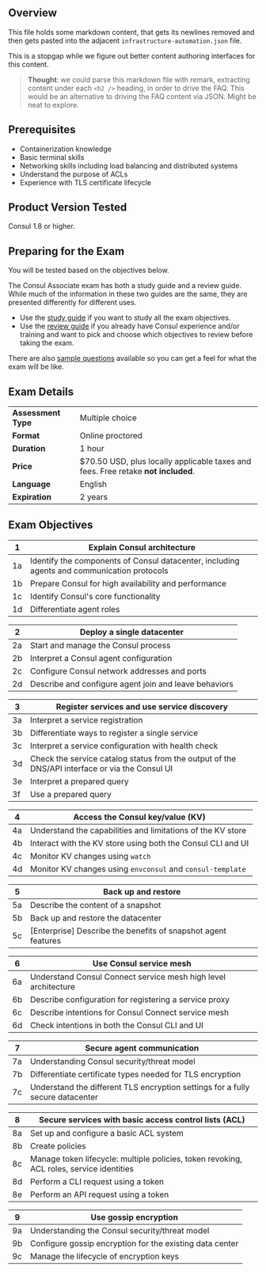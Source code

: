 ## Overview

This file holds some markdown content, that gets its newlines removed and then gets pasted into the adjacent `infrastructure-automation.json` file.

This is a stopgap while we figure out better content authoring interfaces for this content.

> **Thought**: we could parse this markdown file with remark, extracting content under each `<h2 />` heading, in order to drive the FAQ.
> This would be an alternative to driving the FAQ content via JSON. Might be neat to explore.

## Prerequisites

- Containerization knowledge
- Basic terminal skills
- Networking skills including load balancing and distributed systems
- Understand the purpose of ACLs
- Experience with TLS certificate lifecycle

## Product Version Tested

Consul 1.8 or higher.

## Preparing for the Exam

You will be tested based on the objectives below.

The Consul Associate exam has both a study guide and a review guide. While much of the information in these two guides are the same, they are presented differently for different uses.

- Use the [study guide](https://learn.hashicorp.com/tutorials/consul/associate-study) if you want to study all the exam objectives.
- Use the [review guide](https://learn.hashicorp.com/tutorials/consul/associate-review) if you already have Consul experience and/or training and want to pick and choose which objectives to review before taking the exam.

There are also [sample questions](https://learn.hashicorp.com/tutorials/consul/associate-questions) available so you can get a feel for what the exam will be like.

## Exam Details

|                     |                                                                                   |
| ------------------- | --------------------------------------------------------------------------------- |
| **Assessment Type** | Multiple choice                                                                   |
| **Format**          | Online proctored                                                                  |
| **Duration**        | 1 hour                                                                            |
| **Price**           | $70.50 USD, plus locally applicable taxes and fees. Free retake **not included**. |
| **Language**        | English                                                                           |
| **Expiration**      | 2 years                                                                           |

## Exam Objectives

| 1   | Explain Consul architecture                                                                |
| --- | ------------------------------------------------------------------------------------------ |
| 1a  | Identify the components of Consul datacenter, including agents and communication protocols |
| 1b  | Prepare Consul for high availability and performance                                       |
| 1c  | Identify Consul's core functionality                                                       |
| 1d  | Differentiate agent roles                                                                  |

| 2   | Deploy a single datacenter                            |
| --- | ----------------------------------------------------- |
| 2a  | Start and manage the Consul process                   |
| 2b  | Interpret a Consul agent configuration                |
| 2c  | Configure Consul network addresses and ports          |
| 2d  | Describe and configure agent join and leave behaviors |

| 3   | Register services and use service discovery                                                    |
| --- | ---------------------------------------------------------------------------------------------- |
| 3a  | Interpret a service registration                                                               |
| 3b  | Differentiate ways to register a single service                                                |
| 3c  | Interpret a service configuration with health check                                            |
| 3d  | Check the service catalog status from the output of the DNS/API interface or via the Consul UI |
| 3e  | Interpret a prepared query                                                                     |
| 3f  | Use a prepared query                                                                           |

| 4   | Access the Consul key/value (KV)                            |
| --- | ----------------------------------------------------------- |
| 4a  | Understand the capabilities and limitations of the KV store |
| 4b  | Interact with the KV store using both the Consul CLI and UI |
| 4c  | Monitor KV changes using `watch`                            |
| 4d  | Monitor KV changes using `envconsul` and `consul-template`  |

| 5   | Back up and restore                                             |
| --- | --------------------------------------------------------------- |
| 5a  | Describe the content of a snapshot                              |
| 5b  | Back up and restore the datacenter                              |
| 5c  | \[Enterprise\] Describe the benefits of snapshot agent features |

| 6   | Use Consul service mesh                                        |
| --- | -------------------------------------------------------------- |
| 6a  | Understand Consul Connect service mesh high level architecture |
| 6b  | Describe configuration for registering a service proxy         |
| 6c  | Describe intentions for Consul Connect service mesh            |
| 6d  | Check intentions in both the Consul CLI and UI                 |

| 7   | Secure agent communication                                                     |
| --- | ------------------------------------------------------------------------------ |
| 7a  | Understanding Consul security/threat model                                     |
| 7b  | Differentiate certificate types needed for TLS encryption                      |
| 7c  | Understand the different TLS encryption settings for a fully secure datacenter |

| 8   | Secure services with basic access control lists (ACL)                                    |
| --- | ---------------------------------------------------------------------------------------- |
| 8a  | Set up and configure a basic ACL system                                                  |
| 8b  | Create policies                                                                          |
| 8c  | Manage token lifecycle: multiple policies, token revoking, ACL roles, service identities |
| 8d  | Perform a CLI request using a token                                                      |
| 8e  | Perform an API request using a token                                                     |

| 9   | Use gossip encryption                                    |
| --- | -------------------------------------------------------- |
| 9a  | Understanding the Consul security/threat model           |
| 9b  | Configure gossip encryption for the existing data center |
| 9c  | Manage the lifecycle of encryption keys                  |
